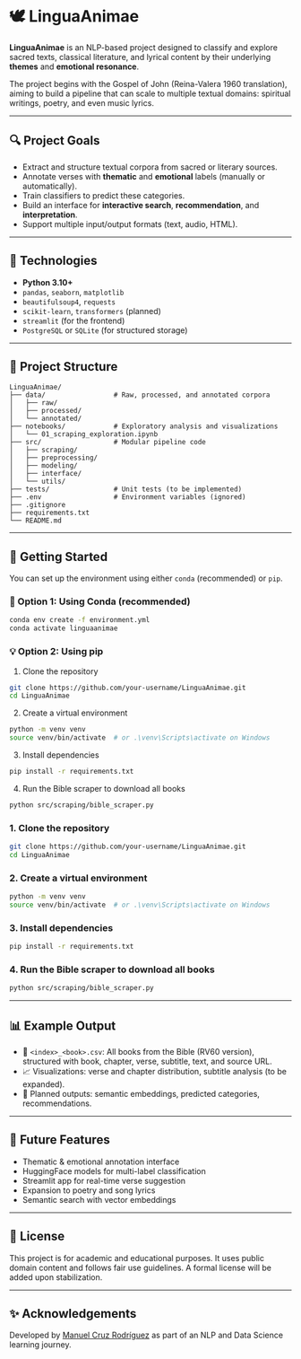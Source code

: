 # 🕊️ LinguaAnimae

**LinguaAnimae** is an NLP-based project designed to classify and explore sacred texts, classical literature, and lyrical content by their underlying **themes** and **emotional resonance**.

The project begins with the Gospel of John (Reina-Valera 1960 translation), aiming to build a pipeline that can scale to multiple textual domains: spiritual writings, poetry, and even music lyrics.

---

## 🔍 Project Goals

- Extract and structure textual corpora from sacred or literary sources.
- Annotate verses with **thematic** and **emotional** labels (manually or automatically).
- Train classifiers to predict these categories.
- Build an interface for **interactive search**, **recommendation**, and **interpretation**.
- Support multiple input/output formats (text, audio, HTML).

---

## 🧠 Technologies

- **Python 3.10+**
- `pandas`, `seaborn`, `matplotlib`
- `beautifulsoup4`, `requests`
- `scikit-learn`, `transformers` (planned)
- `streamlit` (for the frontend)
- `PostgreSQL` or `SQLite` (for structured storage)

---

## 📁 Project Structure

```
LinguaAnimae/
├── data/                 # Raw, processed, and annotated corpora
│   ├── raw/
│   ├── processed/
│   └── annotated/
├── notebooks/            # Exploratory analysis and visualizations
│   └── 01_scraping_exploration.ipynb
├── src/                  # Modular pipeline code
│   ├── scraping/
│   ├── preprocessing/
│   ├── modeling/
│   ├── interface/
│   └── utils/
├── tests/                # Unit tests (to be implemented)
├── .env                  # Environment variables (ignored)
├── .gitignore
├── requirements.txt
└── README.md
```

---

## 🚀 Getting Started

You can set up the environment using either `conda` (recommended) or `pip`.

### 🧪 Option 1: Using Conda (recommended)

```bash
conda env create -f environment.yml
conda activate linguaanimae
```

### 💡 Option 2: Using pip

1. Clone the repository
```bash
git clone https://github.com/your-username/LinguaAnimae.git
cd LinguaAnimae
```

2. Create a virtual environment
```bash
python -m venv venv
source venv/bin/activate  # or .\venv\Scripts\activate on Windows
```

3. Install dependencies
```bash
pip install -r requirements.txt
```

4. Run the Bible scraper to download all books
```bash
python src/scraping/bible_scraper.py
```


### 1. Clone the repository
```bash
git clone https://github.com/your-username/LinguaAnimae.git
cd LinguaAnimae
```

### 2. Create a virtual environment
```bash
python -m venv venv
source venv/bin/activate  # or .\venv\Scripts\activate on Windows
```

### 3. Install dependencies
```bash
pip install -r requirements.txt
```

### 4. Run the Bible scraper to download all books
```bash
python src/scraping/bible_scraper.py
```

---

## 📊 Example Output

- 📘 `<index>_<book>.csv`: All books from the Bible (RV60 version), structured with book, chapter, verse, subtitle, text, and source URL.
- 📈 Visualizations: verse and chapter distribution, subtitle analysis (to be expanded).
- 🧾 Planned outputs: semantic embeddings, predicted categories, recommendations.

---

## 📌 Future Features

- Thematic & emotional annotation interface
- HuggingFace models for multi-label classification
- Streamlit app for real-time verse suggestion
- Expansion to poetry and song lyrics
- Semantic search with vector embeddings

---

## 📖 License

This project is for academic and educational purposes. It uses public domain content and follows fair use guidelines. A formal license will be added upon stabilization.

---

## ✨ Acknowledgements

Developed by [Manuel Cruz Rodríguez](https://github.com/mancrurod) as part of an NLP and Data Science learning journey.
